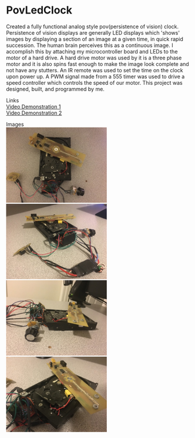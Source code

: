 # PovLedClock
Created a fully functional analog style pov(persistence of vision) clock. Persistence of vision displays are generally LED displays which 'shows' images by displaying a section of an image at a given time, in quick rapid succession. The human brain perceives this as a continuous image. I accomplish this by attaching my microcontroller board and LEDs to the motor of a hard drive. A hard drive motor was used by it is a three phase motor and it is also spins fast enough to make the image look complete and not have any stutters. An IR remote was used to set the time on the clock upon power up. A PWM signal made from a 555 timer was used to drive a speed controller which controls the speed of our motor. This project was designed, built, and programmed by me.

Links  
[Video Demonstration 1](https://drive.google.com/file/d/1v3Be6J3bUKk0ls36GDCUN7odQP1oLxGW/view?usp=sharing)  
[Video Demonstration 2](https://drive.google.com/file/d/1yo18ABhjNDQR3-ks-yBfjAM5YF_fPyle/view?usp=sharing)

Images  
<img src = "images/image1.jpeg" width = "274" height = "205">
<img src = "images/image2.jpeg" width = "274" height = "205">
<img src = "images/image3.jpeg" width = "274" height = "205">
<img src = "images/image4.jpeg" width = "274" height = "205">
